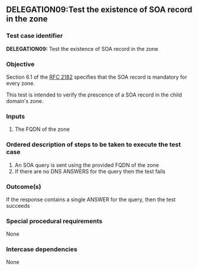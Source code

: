 ## DELEGATION09:Test the existence of SOA record in the zone

### Test case identifier
**DELEGATION09:** Test the existence of SOA record in the zone 

### Objective
Section 6.1 of the [RFC 2182](http://tools.ietf.org/html/rfc2182) specifies that the SOA record is mandatory for every zone. 

This test is intended to verify the prescence of a SOA record in the child domain's zone.

### Inputs
1. The FQDN of the zone

### Ordered description of steps to be taken to execute the test case
1. An SOA query is sent using the provided FQDN of the zone
2. If there are no DNS ANSWERS for the query then the test fails

### Outcome(s)
If the response contains a single ANSWER for the query, then the test succeeds

### Special procedural requirements
None

### Intercase dependencies
None
